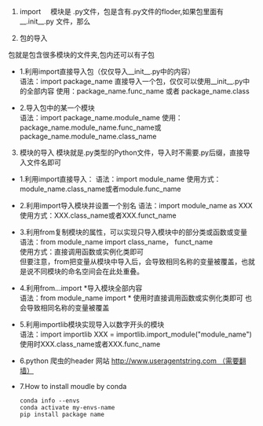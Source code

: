 1. import
    模块是 .py文件，包是含有.py文件的floder,如果包里面有__.init__.py 文件，那么

2. 包的导入

包就是包含很多模块的文件夹,包内还可以有子包

- 1.利用import直接导入包（仅仅导入__init__.py中的内容）  
    语法：import package_name
    直接导入一个包，仅仅可以使用__init__.py中的全部内容
    使用：package_name.func_name 或者 package_name.class

- 2.导入包中的某一个模块  
    语法：import package_name.module_name
    使用：package_name.module_name.func_name或 package_name.module_name.class_name

3. 模块的导入
    模块就是.py类型的Python文件，导入时不需要.py后缀，直接导入文件名即可
- 1.利用import直接导入：
    语法：import module_name
    使用方式：module_name.class_name或者module.func_name

- 2.利用import导入模块并设置一个别名
    语法：import module_name as XXX  
    使用方式：XXX.class_name或者XXX.funct_name

- 3.利用from复制模块的属性，可以实现只导入模块中的部分类或函数或变量  
    语法：from module_name import class_name， funct_name  
    使用方式：直接调用函数或实例化类即可  
    但要注意，from把变量从模块中导入后，会导致相同名称的变量被覆盖，也就是说不同模块的命名空间会在此处重叠。

- 4.利用from...import *导入模块全部内容  
    语法：from module_name import *
    使用时直接调用函数或实例化类即可
    也会导致相同名称的变量被覆盖

- 5.利用importlib模块实现导入以数字开头的模块  
    语法：import importlib
    XXX = importlib.import_module("module_name")
    使用时XXX.class_name或者XXX.func_name

- 6.python 爬虫的header 网站 http://www.useragentstring.com （需要翻墙）

- 7.How to install moudle by conda

    ```
    conda info --envs
    conda activate my-envs-name
    pip install package name

    ```



